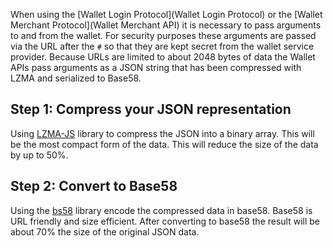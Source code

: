 When using the [Wallet Login Protocol](Wallet Login Protocol) or the [Wallet Merchant Protocol](Wallet Merchant API) it is necessary to pass arguments to and from the wallet.   For security purposes these arguments are passed via the URL after the `#` so that they are kept secret from the wallet service provider.   Because URLs are limited to about 2048 bytes of data the Wallet APIs pass arguments as a JSON string that has been compressed with LZMA and serialized to Base58.

## Step 1: Compress your JSON representation

Using [LZMA-JS](https://github.com/nmrugg/LZMA-JS/) library to compress the JSON into a binary array.  This will be the most compact form of the data.  This will reduce the size of the data by up to 50%.

## Step 2: Convert to Base58 

Using the [bs58](http://cryptocoinjs.com/modules/misc/bs58/) library encode the compressed data in base58.  Base58 is URL friendly and size efficient.  After converting to base58 the result will be about 70% the size of the original JSON data.

